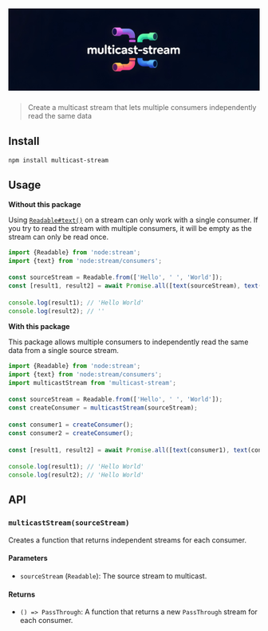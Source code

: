 <h1 align="center" title="multicast-stream">
	<img src="media/logo.jpg" alt="multicast-stream logo">
</h1>

> Create a multicast stream that lets multiple consumers independently read the same data

## Install

```sh
npm install multicast-stream
```

## Usage

**Without this package**

Using [`Readable#text()`](https://nodejs.org/api/webstreams.html#streamconsumerstextstream) on a stream can only work with a single consumer. If you try to read the stream with multiple consumers, it will be empty as the stream can only be read once.

```js
import {Readable} from 'node:stream';
import {text} from 'node:stream/consumers';

const sourceStream = Readable.from(['Hello', ' ', 'World']);
const [result1, result2] = await Promise.all([text(sourceStream), text(sourceStream)]);

console.log(result1); // 'Hello World'
console.log(result2); // ''
```

**With this package**

This package allows multiple consumers to independently read the same data from a single source stream.

```js
import {Readable} from 'node:stream';
import {text} from 'node:stream/consumers';
import multicastStream from 'multicast-stream';

const sourceStream = Readable.from(['Hello', ' ', 'World']);
const createConsumer = multicastStream(sourceStream);

const consumer1 = createConsumer();
const consumer2 = createConsumer();

const [result1, result2] = await Promise.all([text(consumer1), text(consumer2)]);

console.log(result1); // 'Hello World'
console.log(result2); // 'Hello World'
```

## API

### `multicastStream(sourceStream)`

Creates a function that returns independent streams for each consumer.

#### Parameters

- `sourceStream` (`Readable`): The source stream to multicast.

#### Returns

- `() => PassThrough`: A function that returns a new `PassThrough` stream for each consumer.
